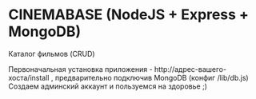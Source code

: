 # CINEMABASE (NodeJS + Express + MongoDB)
Каталог фильмов (CRUD)

Первоначальная установка приложения - http://адрес-вашего-хоста/install , предварительно подключив MongoDB (конфиг /lib/db.js)
Создаем админский аккаунт и пользуемся на здоровье ;)
